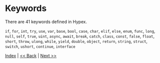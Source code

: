 # Keywords

There are 41 keywords defined in Hypex.

`if`, `for`, `int`, `try`, `use`, `var`, `base`, `bool`, `case`, `char`, `elif`, `else`, `enum`, `func`, `long`, `null`, `self`, `true`, `uint`, `async`, `await`, `break`, `catch`, `class`, `const`, `false`, `float`, `short`, `throw`, `ulong`, `while`, `yield`, `double`, `object`, `return`, `string`, `struct`, `switch`, `ushort`, `continue`, `interface`

[Index](index.md) | [<< Back](5_data_types.md) | [Next >>](7_identifiers.md)